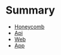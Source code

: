 # Summary

* [Honeycomb](README.md)
* [Api](api/README.md)
* [Web](web/README.md)
* [App](app/README.md)

